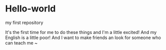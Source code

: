 # Hello-world
my first repository

It's the first time for me to do these things and I'm a little excited!
And my English is a little poor!
And I want to make friends an look for someone who can teach me ~
